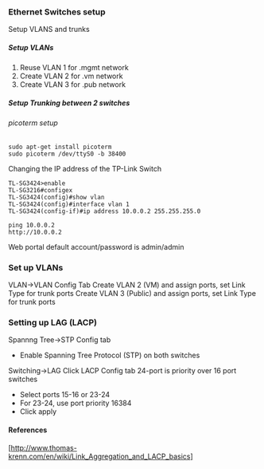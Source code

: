 
### Ethernet Switches setup

Setup VLANS and trunks

##### Setup VLANs

1. Reuse VLAN 1 for .mgmt network
2. Create VLAN 2 for .vm network
3. Create VLAN 3 for .pub network

##### Setup Trunking between 2 switches


###### picoterm setup

```
sudo apt-get install picoterm
sudo picoterm /dev/ttyS0 -b 38400
```

Changing the IP address of the TP-Link Switch 
```
TL-SG3424>enable
TL-SG3216#configex
TL-SG3424(config)#show vlan
TL-SG3424(config)#interface vlan 1 
TL-SG3424(config-if)#ip address 10.0.0.2 255.255.255.0

ping 10.0.0.2
http://10.0.0.2
```
Web portal default account/password is admin/admin

### Set up VLANs

VLAN->VLAN Config Tab
Create VLAN 2 (VM) and assign ports, set Link Type for trunk ports
Create VLAN 3 (Public) and assign ports, set Link Type for trunk ports

### Setting up LAG (LACP)

Spannng Tree->STP Config tab
- Enable Spanning Tree Protocol (STP) on both switches 

Switching->LAG
Click LACP Config tab
24-port is priority over 16 port switches
- Select ports 15-16 or 23-24 
- For 23-24, use port priority 16384
- Click apply

#### References

[http://www.thomas-krenn.com/en/wiki/Link_Aggregation_and_LACP_basics]

